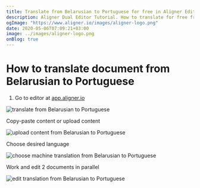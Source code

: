 ```yaml
---
title: Translate from Belarusian to Portuguese for free in Aligner Editor
description: Aligner Dual Editor Tutorial. How to translate for free from Belarusian to Portuguese. Aligner is multilingual document management platform. 
ogImage: "https://www.aligner.io/images/aligner-logo.png"
date: 2020-05-06T07:09:21+03:00
image: ../images/aligner-logo.png
onBlog: true
---
```


# How to translate document from Belarusian to Portuguese

1. Go to editor at [app.aligner.io](https://app.aligner.io "Aligner App web page")

![translate from Belarusian to Portuguese](../aligner-blank-editor.png "translate from Belarusian to Portuguese")

Copy-paste content or upload content

![upload content from Belarusian to Portuguese](../aligner-uploaded-document.png "upload content from Belarusian to Portuguese")

Choose desired language

![choose machine translation from Belarusian to Portuguese](../aligner-language-dropdown.png "choose machine translation from Belarusian to Portuguese")

Work and edit 2 documents in parallel

![edit translation from Belarusian to Portuguese](../aligner-double-sitded-editor.png "edit translation from Belarusian to Portuguese")


